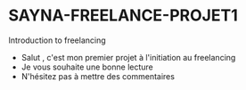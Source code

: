 # SAYNA-FREELANCE-PROJET1
Introduction to freelancing

- Salut , c'est mon premier projet à l'initiation au freelancing
- Je vous souhaite une bonne lecture
- N'hésitez pas à mettre des commentaires 
